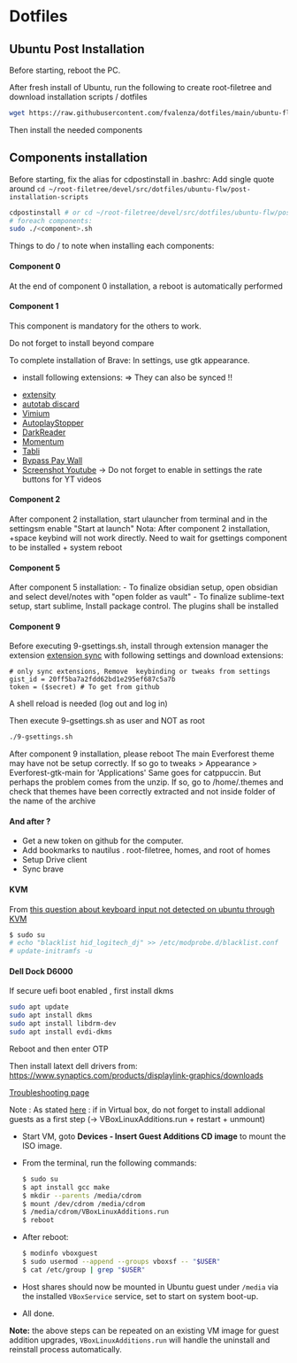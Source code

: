 # Dotfiles


## Ubuntu Post Installation

Before starting, reboot the PC.


After fresh install of Ubuntu, run the following to create root-filetree and download installation scripts / dotfiles

```sh
wget https://raw.githubusercontent.com/fvalenza/dotfiles/main/ubuntu-flw/post-installation-scripts/post-install.sh && chmod +x post-install.sh && sudo ./post-install.sh
```


Then install the needed components


## Components installation

Before starting, fix the alias for cdpostinstall in .bashrc:
Add single quote around `cd ~/root-filetree/devel/src/dotfiles/ubuntu-flw/post-installation-scripts`
 
```sh
cdpostinstall # or cd ~/root-filetree/devel/src/dotfiles/ubuntu-flw/post-installation-scripts
# foreach components:
sudo ./<component>.sh
```

Things to do / to note when installing each components: 

#### __Component 0__

At the end of component 0 installation, a reboot is automatically performed

#### __Component 1__

This component is mandatory for the others to work.

Do not forget to install beyond compare

To complete installation of Brave:
In settings, use gtk appearance.
+ install following extensions: => They can also be synced !!

- [extensity](https://chrome.google.com/webstore/detail/extensity/jjmflmamggggndanpgfnpelongoepncg?hl=fr)
- [autotab discard ](https://chrome.google.com/webstore/detail/auto-tab-discard/jhnleheckmknfcgijgkadoemagpecfol?hl=fr)
- [Vimium](https://chrome.google.com/webstore/detail/vimium/dbepggeogbaibhgnhhndojpepiihcmeb?hl=fr)
- [AutoplayStopper](https://chrome.google.com/webstore/detail/autoplaystopper/ejddcgojdblidajhngkogefpkknnebdh?hl=fr)
- [DarkReader](https://chrome.google.com/webstore/detail/dark-reader/eimadpbcbfnmbkopoojfekhnkhdbieeh?hl=fr)
- [Momentum](https://chrome.google.com/webstore/detail/momentum/laookkfknpbbblfpciffpaejjkokdgca?hl=fr)
- [Tabli](https://chrome.google.com/webstore/detail/tabli/igeehkedfibbnhbfponhjjplpkeomghi?hl=fr)
- [Bypass Pay Wall](https://gitlab.com/magnolia1234/bypass-paywalls-chrome-clean)
- [Screenshot Youtube](https://chrome.google.com/webstore/detail/screenshot-youtube/gjoijpfmdhbjkkgnmahganhoinjjpohk?hl=fr) -> Do not forget to enable in settings the rate buttons for YT videos

#### __Component 2__

After component 2 installation, start ulauncher from terminal and in the settingsm enable "Start at launch"
Nota: After component 2 installation, <ctrl>+space keybind will not work directly. Need to wait for gsettings component to be installed + system reboot

#### __Component 5__

After component 5 installation:
    - To finalize obsidian setup, open obsidian and select devel/notes with "open folder as vault"
    - To finalize sublime-text setup, start sublime, Install package control. The plugins shall be installed

#### __Component 9__

Before executing 9-gsettings.sh, install through extension manager the extension [extension sync](https://extensions.gnome.org/extension/1486/extensions-sync/) with following settings and download extensions:

```
# only sync extensions, Remove  keybinding or tweaks from settings
gist_id = 20ff5ba7a2fdd62bd1e295ef687c5a7b
token = ($secret) # To get from github
```

A shell reload is needed (log out and log in)

Then execute 9-gsettings.sh as user and NOT as root

```sh
./9-gsettings.sh
```
After component 9 installation, please reboot
The main Everforest theme may have not be setup correctly. If so go to tweaks > Appearance > Everforest-gtk-main for 'Applications'
Same goes for catppuccin. But perhaps the problem comes from the unzip. If so, go to /home/.themes and check that themes have been correctly extracted and not inside folder of the name of the archive

#### And after ?

- Get a new token on github for the computer.
- Add bookmarks to nautilus . root-filetree, homes, and root of homes
- Setup Drive client
- Sync brave

#### KVM

From [this question about keyboard input not detected on ubuntu through KVM](https://askubuntu.com/a/1353082)
```sh
$ sudo su
# echo "blacklist hid_logitech_dj" >> /etc/modprobe.d/blacklist.conf
# update-initramfs -u
```

#### Dell Dock D6000

If secure uefi boot  enabled , first install dkms
```sh
sudo apt update
sudo apt install dkms
sudo apt install libdrm-dev
sudo apt install evdi-dkms
```
Reboot and then enter OTP


Then install latext dell drivers from:
https://www.synaptics.com/products/displaylink-graphics/downloads


[Troubleshooting page](https://support.displaylink.com/knowledgebase/topics/103927-troubleshooting-ubuntu) 



Note : As stated [here](https://gist.github.com/magnetikonline/1e7e2dbd1b288fecf090f1ef12f0c80b) : if in Virtual box, do not forget to install addional guests as a first step  (-> VBoxLinuxAdditions.run + restart + unmount)

- Start VM, goto **Devices - Insert Guest Additions CD image** to mount the ISO image.
- From the terminal, run the following commands:

    ```sh
    $ sudo su
    $ apt install gcc make
    $ mkdir --parents /media/cdrom
    $ mount /dev/cdrom /media/cdrom
    $ /media/cdrom/VBoxLinuxAdditions.run
    $ reboot
    ```

- After reboot:

    ```sh
    $ modinfo vboxguest
    $ sudo usermod --append --groups vboxsf -- "$USER"
    $ cat /etc/group | grep "$USER"
    ```

- Host shares should now be mounted in Ubuntu guest under `/media` via the installed `VBoxService` service, set to start on system boot-up.
- All done.

**Note:** the above steps can be repeated on an existing VM image for guest addition upgrades, `VBoxLinuxAdditions.run` will handle the uninstall and reinstall process automatically.

